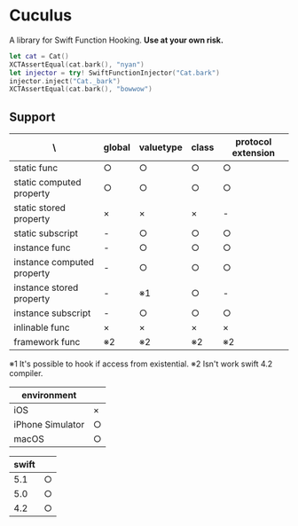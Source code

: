 # Cuculus

A library for Swift Function Hooking. 
**Use at your own risk.** 

```swift
let cat = Cat()
XCTAssertEqual(cat.bark(), "nyan")
let injector = try! SwiftFunctionInjector("Cat.bark")
injector.inject("Cat._bark")
XCTAssertEqual(cat.bark(), "bowwow")
```

## Support

| \ | global | valuetype | class | protocol extension |
|--|--|--|--|--|
| static func | ○ | ○ | ○ | ○ |
| static computed property | ○ | ○ | ○ | ○ |
| static stored property | × | × | × | - |
| static subscript | - | ○ | ○ | ○ |
| instance func | - | ○ | ○ | ○ |
| instance computed property | - | ○ | ○ | ○ |
| instance stored property | - | ※1 | ○ | - |
| instance subscript | - | ○ | ○ | ○ |
| inlinable func | × | × | × | × | 
| framework func | ※2 | ※2 | ※2 | ※2 |

※1 It's possible to hook if access from existential.
※2 Isn't work swift 4.2 compiler.


| environment | |
|--|--|
| iOS | × |
| iPhone Simulator | ○ |
| macOS | ○ |

| swift | |
|--|--|
| 5.1 | ○ |
| 5.0 | ○ |
| 4.2 | ○ |

